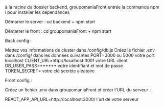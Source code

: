 

à la racine du dossier backend, groupomaniaFront entrée la commande npm i pour installer les dépendances

Démarrer le server : cd backend + npm start

Démarrer le front : cd groupomaniaFront + npm start

Back config :


Mettez vos informations de cluster dans /config/db.js
Créez le fichier .env dans /config/ dans les données suivantes
PORT=3000 ou 5000 votre port localhost
CLIENT_URL=http://localhost:3001 votre URL client
DB_USER_PASS=****** votre identifiant et mot de passe
TOKEN_SECRET= votre clé secrète aléatoire


Front config :


Créez un fichier .env dans groupomaniaFront et créer l'URL du serveur :

REACT_APP_API_URL=http://localhost:3000/ l'url de votre serveur
